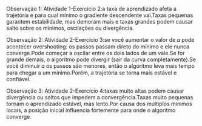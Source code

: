 Observação 1: Atividade 1-Exercício 2:a taxa de aprendizado afeta a trajetória e para qual mínimo o gradiente descendente vai.Taxas pequenas garantem estabilidade, mas demoram mais e taxas grandes podem causar salto sobre os mínimos, oscilações ou divergência.

Observação 2: Atividade 2-Exercício 3:se você aumentar o valor de 𝛼 pode acontecer overshooting: os passos passam direto do mínimo e ele nunca converge.Pode começar a oscilar entre os dois lados de um vale.Se for grande demais, o algoritmo pode divergir (sair da curva completamente).Se você diminuir 𝛼 os passos são menores, então o algoritmo leva mais tempo para chegar a um mínimo.Porém, a trajetória se torna mais estável e confiável.

Observação 3: Atividade 2-Exercício 4:taxas muito altas podem causar divergência ou saltos que impedem a convergência.Taxas muito pequenas tornam o aprendizado estável, mas lento.Por causa dos múltiplos mínimos locais, a posição inicial influencia fortemente para onde o algoritmo converge.

